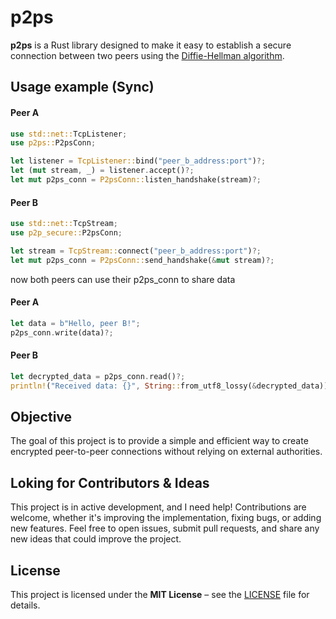 # p2ps

**p2ps** is a Rust library designed to make it easy to establish a secure connection between two peers using the [Diffie-Hellman algorithm](https://en.wikipedia.org/wiki/Diffie%E2%80%93Hellman_key_exchange).

## Usage example (Sync)

#### Peer A
```rust
use std::net::TcpListener;
use p2ps::P2psConn;

let listener = TcpListener::bind("peer_b_address:port")?;
let (mut stream, _) = listener.accept()?;
let mut p2ps_conn = P2psConn::listen_handshake(stream)?;
```

#### Peer B
```rust
use std::net::TcpStream;
use p2p_secure::P2psConn;

let stream = TcpStream::connect("peer_b_address:port")?;
let mut p2ps_conn = P2psConn::send_handshake(&mut stream)?;

```

now both peers can use their p2ps_conn to share data

#### Peer A
``` rust
let data = b"Hello, peer B!";
p2ps_conn.write(data)?;
```

#### Peer B
```rust
let decrypted_data = p2ps_conn.read()?;
println!("Received data: {}", String::from_utf8_lossy(&decrypted_data));
```

## Objective
The goal of this project is to provide a simple and efficient way to create encrypted peer-to-peer connections without relying on external authorities.

## Loking for Contributors & Ideas
This project is in active development, and I need help! Contributions are welcome, whether it's improving the implementation, fixing bugs, or adding new features. Feel free to open issues, submit pull requests, and share any new ideas that could improve the project.

## License
This project is licensed under the **MIT License** – see the [LICENSE](LICENSE) file for details.
